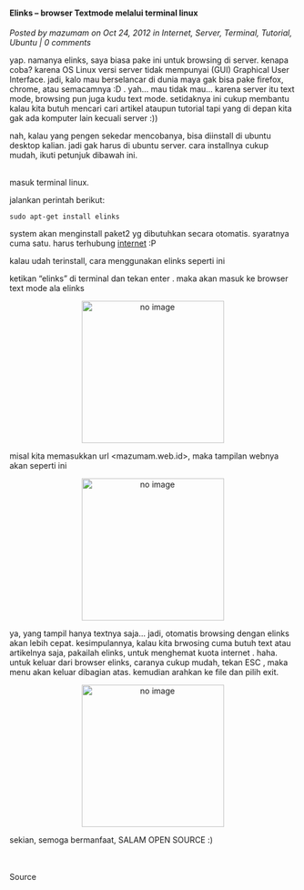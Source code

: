 #### Elinks – browser Textmode melalui terminal linux
_Posted by mazumam on Oct 24, 2012 in Internet, Server, Terminal, Tutorial, Ubuntu | 0 comments_

yap. namanya elinks, saya biasa pake ini untuk browsing di server. kenapa coba? karena OS Linux versi server tidak mempunyai (GUI) Graphical User Interface. jadi, kalo mau berselancar di dunia maya gak bisa pake firefox, chrome, atau semacamnya :D . yah… mau tidak mau… karena server itu text mode, browsing pun juga kudu text mode. setidaknya ini cukup membantu kalau kita butuh mencari cari artikel ataupun tutorial tapi yang di depan kita gak ada komputer lain kecuali server :))

nah, kalau yang pengen sekedar mencobanya, bisa diinstall di ubuntu desktop kalian. jadi gak harus di ubuntu server. cara installnya cukup mudah, ikuti petunjuk dibawah ini.

<br>
masuk terminal linux.

jalankan perintah berikut:
```
sudo apt-get install elinks
```

system akan menginstall paket2 yg dibutuhkan secara otomatis. syaratnya cuma satu. harus terhubung [internet](http://www.mazumam.web.id/2012/10/elinks-browser-text-mode-melalui.html) :P

kalau udah terinstall, cara menggunakan elinks seperti ini

ketikan “elinks” di terminal dan tekan enter . maka akan masuk ke browser text mode ala elinks
<p align="center">
	<img src="./assets/noimg2.png" height="250px" alt="no image">
</p> 

misal kita memasukkan url <mazumam.web.id>, maka tampilan webnya akan seperti ini
<p align="center">
	<img src="./assets/noimg2.png" height="250px" alt="no image">
</p> 

ya, yang tampil hanya textnya saja… jadi, otomatis browsing dengan elinks akan lebih cepat. kesimpulannya, kalau kita brwosing cuma butuh text atau artikelnya saja, pakailah elinks, untuk menghemat kuota internet . haha. untuk keluar dari browser elinks, caranya cukup mudah, tekan ESC , maka menu akan keluar dibagian atas. kemudian arahkan ke file dan pilih exit.
<p align="center">
	<img src="./assets/noimg2.png" height="250px" alt="no image">
</p> 

sekian, semoga bermanfaat,
SALAM OPEN SOURCE :)

<br>
<br>
Source <http://www.mazumam.web.id/2012/10/elinks-browser-text-mode-melalui.html>
